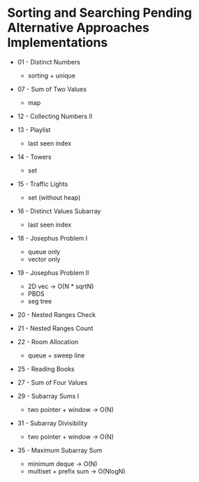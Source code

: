 # Sorting and Searching Pending Alternative Approaches Implementations

- 01 - Distinct Numbers
  - sorting + unique

- 07 - Sum of Two Values
  - map

- 12 - Collecting Numbers II

- 13 - Playlist
  - last seen index

- 14 - Towers
  - set

- 15 - Traffic Lights
  - set (without heap)

- 16 - Distinct Values Subarray
  - last seen index

- 18 - Josephus Problem I
  - queue only
  - vector only

- 19 - Josephus Problem II
  - 2D vec -> O(N * sqrtN)
  - PBDS
  - seg tree

- 20 - Nested Ranges Check

- 21 - Nested Ranges Count

- 22 - Room Allocation
  - queue + sweep line

- 25 - Reading Books

- 27 - Sum of Four Values

- 29 - Subarray Sums I
  - two pointer + window -> O(N)

- 31 - Subarray Divisibility
  - two pointer + window -> O(N)

- 35 - Maximum Subarray Sum
  - minimum deque -> O(N)
  - multiset + prefix sum -> O(NlogN)